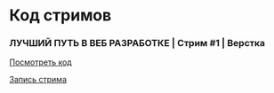 # Код стримов

### ЛУЧШИЙ ПУТЬ В ВЕБ РАЗРАБОТКЕ | Стрим #1 | Верстка

[Посмотреть код](https://github.com/savchenko-dev/web-dev-streams/tree/main/stream_1)

[Запись стрима](https://www.youtube.com/watch?v=7FrgVz6hl-w)
